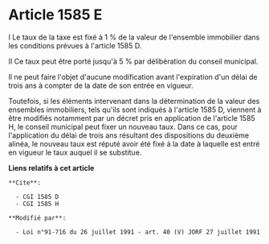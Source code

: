 # Article 1585 E

I  Le taux de la taxe est fixé à 1 % de la valeur de l'ensemble immobilier dans les conditions prévues à l'article 1585 D.

II  Ce taux peut être porté jusqu'à 5 % par délibération du conseil municipal.

Il ne peut faire l'objet d'aucune modification avant l'expiration d'un délai de trois ans à compter de la date de son entrée
en vigueur.

Toutefois, si les éléments intervenant dans la détermination de la valeur des ensembles immobiliers, tels qu'ils sont
indiqués à l'article 1585 D, viennent à être modifiés notamment par un décret pris en application de l'article 1585 H, le
conseil municipal peut fixer un nouveau taux. Dans ce cas, pour l'application du délai de trois ans résultant des
dispositions du deuxième alinéa, le nouveau taux est réputé avoir été fixé à la date à laquelle est entré en vigueur le taux
auquel il se substitue.

**Liens relatifs à cet article**

	**Cite**:

	  - CGI 1585 D
	  - CGI 1585 H

	**Modifié par**:

	  - Loi n°91-716 du 26 juillet 1991 - art. 40 (V) JORF 27 juillet 1991
